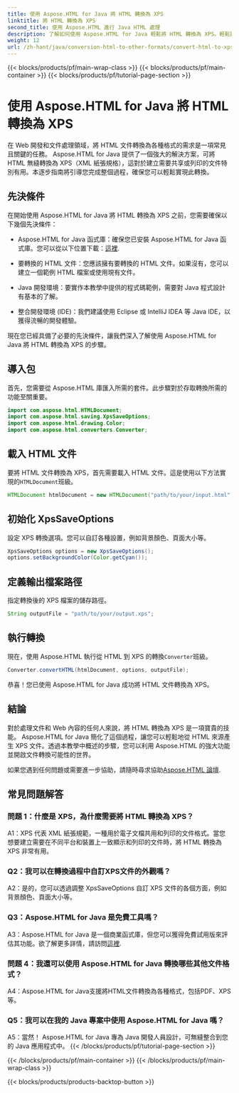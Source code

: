 ```yaml
---
title: 使用 Aspose.HTML for Java 將 HTML 轉換為 XPS
linktitle: 將 HTML 轉換為 XPS
second_title: 使用 Aspose.HTML 進行 Java HTML 處理
description: 了解如何使用 Aspose.HTML for Java 輕鬆將 HTML 轉換為 XPS。輕鬆建立跨平台文件。
weight: 12
url: /zh-hant/java/conversion-html-to-other-formats/convert-html-to-xps/
---
```


{{< blocks/products/pf/main-wrap-class >}}
{{< blocks/products/pf/main-container >}}
{{< blocks/products/pf/tutorial-page-section >}}

# 使用 Aspose.HTML for Java 將 HTML 轉換為 XPS

在 Web 開發和文件處理領域，將 HTML 文件轉換為各種格式的需求是一項常見且關鍵的任務。 Aspose.HTML for Java 提供了一個強大的解決方案，可將 HTML 無縫轉換為 XPS（XML 紙張規格），這對於建立需要共享或列印的文件特別有用。本逐步指南將引導您完成整個過程，確保您可以輕鬆實現此轉換。

## 先決條件

在開始使用 Aspose.HTML for Java 將 HTML 轉換為 XPS 之前，您需要確保以下幾個先決條件：

-  Aspose.HTML for Java 函式庫：確保您已安裝 Aspose.HTML for Java 函式庫。您可以從以下位置下載：[這裡](https://releases.aspose.com/html/java/).

- 要轉換的 HTML 文件：您應該擁有要轉換的 HTML 文件。如果沒有，您可以建立一個範例 HTML 檔案或使用現有文件。

- Java 開發環境：要實作本教學中提供的程式碼範例，需要對 Java 程式設計有基本的了解。

- 整合開發環境 (IDE)：我們建議使用 Eclipse 或 IntelliJ IDEA 等 Java IDE，以獲得流暢的開發體驗。

現在您已經具備了必要的先決條件，讓我們深入了解使用 Aspose.HTML for Java 將 HTML 轉換為 XPS 的步驟。

## 導入包

首先，您需要從 Aspose.HTML 庫匯入所需的套件。此步驟對於存取轉換所需的功能至關重要。

```java
import com.aspose.html.HTMLDocument;
import com.aspose.html.saving.XpsSaveOptions;
import com.aspose.html.drawing.Color;
import com.aspose.html.converters.Converter;
```

## 載入 HTML 文件

要將 HTML 文件轉換為 XPS，首先需要載入 HTML 文件。這是使用以下方法實現的`HTMLDocument`班級。

```java
HTMLDocument htmlDocument = new HTMLDocument("path/to/your/input.html");
```

## 初始化 XpsSaveOptions

設定 XPS 轉換選項。您可以自訂各種設置，例如背景顏色、頁面大小等。

```java
XpsSaveOptions options = new XpsSaveOptions();
options.setBackgroundColor(Color.getCyan());
```

## 定義輸出檔案路徑

指定轉換後的 XPS 檔案的儲存路徑。

```java
String outputFile = "path/to/your/output.xps";
```

## 執行轉換

現在，使用 Aspose.HTML 執行從 HTML 到 XPS 的轉換`Converter`班級。

```java
Converter.convertHTML(htmlDocument, options, outputFile);
```

恭喜！您已使用 Aspose.HTML for Java 成功將 HTML 文件轉換為 XPS。

## 結論

對於處理文件和 Web 內容的任何人來說，將 HTML 轉換為 XPS 是一項寶貴的技能。 Aspose.HTML for Java 簡化了這個過程，讓您可以輕鬆地從 HTML 來源產生 XPS 文件。透過本教學中概述的步驟，您可以利用 Aspose.HTML 的強大功能並開啟文件轉換可能性的世界。

如果您遇到任何問題或需要進一步協助，請隨時尋求協助[Aspose.HTML 論壇](https://forum.aspose.com/).

## 常見問題解答

### 問題 1：什麼是 XPS，為什麼需要將 HTML 轉換為 XPS？

A1：XPS 代表 XML 紙張規範，一種用於電子文檔共用和列印的文件格式。當您想要建立需要在不同平台和裝置上一致顯示和列印的文件時，將 HTML 轉換為 XPS 非常有用。

### Q2：我可以在轉換過程中自訂XPS文件的外觀嗎？

A2：是的，您可以透過調整 XpsSaveOptions 自訂 XPS 文件的各個方面，例如背景顏色、頁面大小等。

### Q3：Aspose.HTML for Java 是免費工具嗎？

 A3：Aspose.HTML for Java 是一個商業函式庫，但您可以獲得免費試用版來評估其功能。欲了解更多詳情，請訪問[這裡](https://releases.aspose.com/html/java).

### 問題 4：我還可以使用 Aspose.HTML for Java 轉換哪些其他文件格式？

A4：Aspose.HTML for Java支援將HTML文件轉換為各種格式，包括PDF、XPS等。

### Q5：我可以在我的 Java 專案中使用 Aspose.HTML for Java 嗎？

A5：當然！ Aspose.HTML for Java 專為 Java 開發人員設計，可無縫整合到您的 Java 應用程式中。
{{< /blocks/products/pf/tutorial-page-section >}}

{{< /blocks/products/pf/main-container >}}
{{< /blocks/products/pf/main-wrap-class >}}

{{< blocks/products/products-backtop-button >}}
